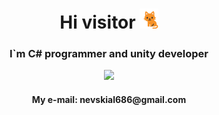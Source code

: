 <h1 align="center"> 
  Hi visitor
  <img src="https://github.com/Kot-Alenya/Kot-Alenya/blob/main/Cat_Greeting.gif" height="32"/>
</h1> 

<h3 align="center"> 
  I`m C# programmer and unity developer
</h3>

<div align="center">
  <img width="550" src="https://github-readme-stats.vercel.app/api?username=Kot-Alenya&show_icons=true&theme=codeSTACKr">
</div>

<h4 align="center"> 
  My e-mail: nevskial686@gmail.com
</h4>

